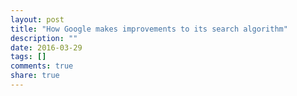 ```yaml
---
layout: post
title: "How Google makes improvements to its search algorithm"
description: ""
date: 2016-03-29
tags: []
comments: true
share: true
---
```




